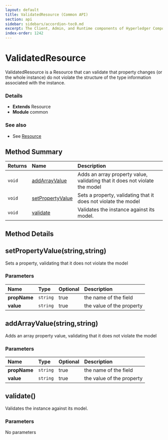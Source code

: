 ```yaml
---
layout: default
title: ValidatedResource (Common API)
section: api
sidebar: sidebars/accordion-toc0.md
excerpt: The Client, Admin, and Runtime components of Hyperledger Composer .
index-order: 1242
---
```

# ValidatedResource

ValidatedResource is a Resource that can validate that property
changes (or the whole instance) do not violate the structure of
the type information associated with the instance.

### Details
- **Extends** Resource
- **Module** common

### See also
- See [Resource](resource)


## Method Summary
| Returns | Name | Description |
| :--------  | :---- | :----------- |
| `void` | [addArrayValue](#addarrayvalue-string-string) | Adds an array property value, validating that it does not violate the model  |
| `void` | [setPropertyValue](#setpropertyvalue-string-string) | Sets a property, validating that it does not violate the model  |
| `void` | [validate](#validate) | Validates the instance against its model.  |


## Method Details


## setPropertyValue(string,string) 




Sets a property, validating that it does not violate the model







### Parameters
| Name | Type | Optional | Description |
| :-----------  | :----------- | :----------- | :----------- |
|**propName**|`string`|true|the name of the field|
|**value**|`string`|true|the value of the property|




## addArrayValue(string,string) 




Adds an array property value, validating that it does not violate the model







### Parameters
| Name | Type | Optional | Description |
| :-----------  | :----------- | :----------- | :----------- |
|**propName**|`string`|true|the name of the field|
|**value**|`string`|true|the value of the property|




## validate() 




Validates the instance against its model.







### Parameters


No parameters

 
